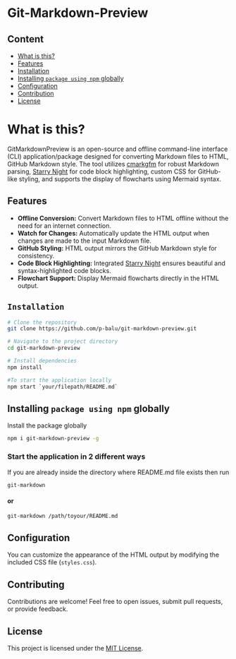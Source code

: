 # Git-Markdown-Preview

## Content

- [What is this?](#what-is-this)
- [Features](#features)
- [Installation](#installation)
- [Installing `package using npm` globally](#installing-package-using-npm-globally)
- [Configuration](#configuration)
- [Contribution](#contribution)
- [License](#license)

# What is this?

GitMarkdownPreview is an open-source and offline command-line interface (CLI) application/package designed for converting Markdown files to HTML, GitHub Markdown style. The tool utilizes [cmarkgfm](https://github.com/BinaryMuse/node-cmark-gfm) for robust Markdown parsing, [Starry Night](https://github.com/wooorm/starry-night) for code block highlighting, custom CSS for GitHub-like styling, and supports the display of flowcharts using Mermaid syntax.

## Features

- **Offline Conversion:** Convert Markdown files to HTML offline without the need for an internet connection.
- **Watch for Changes:** Automatically update the HTML output when changes are made to the input Markdown file.
- **GitHub Styling:** HTML output mirrors the GitHub Markdown style for consistency.
- **Code Block Highlighting:** Integrated [Starry Night](https://github.com/your-username/starry-night) ensures beautiful and syntax-highlighted code blocks.
- **Flowchart Support:** Display Mermaid flowcharts directly in the HTML output.

## `Installation`

```bash
# Clone the repository
git clone https://github.com/p-balu/git-markdown-preview.git

# Navigate to the project directory
cd git-markdown-preview

# Install dependencies
npm install

#To start the application locally
npm start `your/filepath/README.md`
```

## Installing `package using npm` globally

Install the package globally

```sh
npm i git-markdown-preview -g
```

### Start the application in 2 different ways

If you are already inside the directory where README.md file exists then run

```bash
git-markdown
```

#### or

```sh
git-markdown /path/toyour/README.md
```

## Configuration

You can customize the appearance of the HTML output by modifying the included CSS file (`styles.css`).

## Contributing

Contributions are welcome! Feel free to open issues, submit pull requests, or provide feedback.

## License

This project is licensed under the [MIT License](LICENSE).

